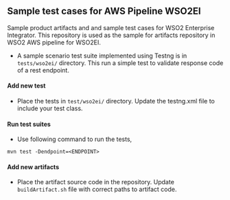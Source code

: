 ## Sample test cases for AWS Pipeline WSO2EI

Sample product artifacts and and sample test cases for WSO2 Enterprise Integrator. This repository is used as the sample for artifacts repository in WSO2 AWS pipeline for WSO2EI.

* A sample scenario test suite implemented using Testng is in `tests/wso2ei/` directory. This run a simple test to validate response code of a rest endpoint.

#### Add new test 
* Place the tests in `test/wso2ei/` directory. Update the testng.xml file to include your test class.

#### Run test suites
* Use following command to run the tests,
```
mvn test -Dendpoint=<ENDPOINT>
```

#### Add new artifacts 
* Place the artifact source code in the repository. Update `buildArtifact.sh` file with correct paths to artifact code.
